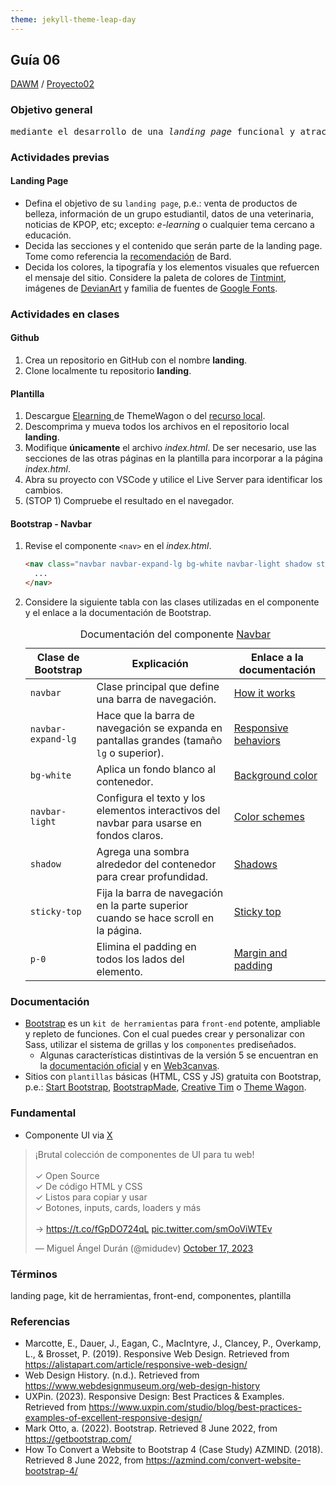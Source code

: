 ```yaml
---
theme: jekyll-theme-leap-day
---
```


## Guía 06

[DAWM](/DAWM/) / [Proyecto02](/DAWM/proyectos/2024/proyecto02)

<link href="styles/mystyle.css" rel="stylesheet" />

### Objetivo general

<pre class="purpose">
mediante el desarrollo de una <i>landing page</i> funcional y atractiva utilizando una plantilla de Bootstrap.
</pre>

### Actividades previas

#### Landing Page

* Defina el objetivo de su  `landing page`, p.e.: venta de productos de belleza, información de un grupo estudiantil, datos de una veterinaria, noticias de KPOP, etc; excepto: _e-learning_ o cualquier tema cercano a educación.
* Decida las secciones y el contenido que serán parte de la landing page. Tome como referencia la [recomendación](bard/guia06-bard02.pdf) de Bard.
* Decida los colores, la tipografía y los elementos visuales que refuercen el mensaje del sitio. Considere la paleta de colores de [Tintmint](https://tintmint.net/), imágenes de [DevianArt](http://www.deviantart.com) y familia de fuentes de [Google Fonts](https://fonts.google.com/).
  
### Actividades en clases

#### Github

1. Crea un repositorio en GitHub con el nombre **landing**.
2. Clone localmente tu repositorio **landing**.

#### Plantilla

1. Descargue [Elearning ](https://themewagon.com/themes/elearning-free-bootstrap-5-css3-education-website-template/) de ThemeWagon o del [recurso local](recursos/elearning-1.0.0.zip).
2. Descomprima y mueva todos los archivos en el repositorio local **landing**. 
3. Modifique **únicamente** el archivo _index.html_. De ser necesario, use las secciones de las otras páginas en la plantilla para incorporar a la página _index.html_.
4. Abra su proyecto con VSCode y utilice el Live Server para identificar los cambios. 
5. (STOP 1) Compruebe el resultado en el navegador.

#### Bootstrap - Navbar

1. Revise el componente `<nav>` en el _index.html_.
    
    ```html
    <nav class="navbar navbar-expand-lg bg-white navbar-light shadow sticky-top p-0">
      ...
    </nav>
    ```

2. Considere la siguiente tabla con las clases utilizadas en el componente y el enlace a la documentación de Bootstrap.

    <table>
        <caption>Documentación del componente <a href="https://getbootstrap.com/docs/5.3/components/navbar/">Navbar</a></caption>
        <thead>
            <tr>
                <th>Clase de Bootstrap</th>
                <th>Explicación</th>
                <th>Enlace a la documentación</th>
            </tr>
        </thead>
        <tbody>
            <tr>
                <td><code>navbar</code></td>
                <td>Clase principal que define una barra de navegación.</td>
                <td><a href="https://getbootstrap.com/docs/5.0/components/navbar/#how-it-works">How it works</a></td>
            </tr>
            <tr>
                <td><code>navbar-expand-lg</code></td>
                <td>Hace que la barra de navegación se expanda en pantallas grandes (tamaño <code>lg</code> o superior).</td>
                <td><a href="https://getbootstrap.com/docs/5.0/components/navbar/#responsive-behaviors">Responsive behaviors</a></td>
            </tr>
            <tr>
                <td><code>bg-white</code></td>
                <td>Aplica un fondo blanco al contenedor.</td>
                <td><a href="https://getbootstrap.com/docs/5.0/utilities/background/#background-color">Background color</a></td>
            </tr>
            <tr>
                <td><code>navbar-light</code></td>
                <td>Configura el texto y los elementos interactivos del navbar para usarse en fondos claros.</td>
                <td><a href="https://getbootstrap.com/docs/5.0/components/navbar/#color-schemes">Color schemes</a></td>
            </tr>
            <tr>
                <td><code>shadow</code></td>
                <td>Agrega una sombra alrededor del contenedor para crear profundidad.</td>
                <td><a href="https://getbootstrap.com/docs/5.0/utilities/shadows/">Shadows</a></td>
            </tr>
            <tr>
                <td><code>sticky-top</code></td>
                <td>Fija la barra de navegación en la parte superior cuando se hace scroll en la página.</td>
                <td><a href="https://getbootstrap.com/docs/5.0/helpers/position/#sticky-top">Sticky top</a></td>
            </tr>
            <tr>
                <td><code>p-0</code></td>
                <td>Elimina el padding en todos los lados del elemento.</td>
                <td><a href="https://getbootstrap.com/docs/5.0/utilities/spacing/#margin-and-padding">Margin and padding</a></td>
            </tr>
        </tbody>
    </table>



### Documentación
 
* [Bootstrap](https://getbootstrap.com/) es un `kit de herramientas` para `front-end` potente, ampliable y repleto de funciones. Con el cual puedes crear y personalizar con Sass, utilizar el sistema de grillas y los `componentes` prediseñados.
  - Algunas características distintivas de la versión 5 se encuentran en la [documentación oficial](https://getbootstrap.com/docs/5.0/migration/) y en [Web3canvas](https://web3canvas.com/convert-bootstrap-4-to-5-migration-guide/).
* Sitios con `plantillas` básicas (HTML, CSS y JS) gratuita con Bootstrap, p.e.: [Start Bootstrap](https://startbootstrap.com/?showAngular=false&showVue=false&showPro=false), [BootstrapMade](https://bootstrapmade.com/), [Creative Tim](https://www.creative-tim.com/bootstrap-themes/free) o [Theme Wagon](https://themewagon.com/theme-price/free/).


### Fundamental

* Componente UI via [X](https://twitter.com/midudev/status/1714277206149796295)

<blockquote class="twitter-tweet"><p lang="es" dir="ltr">¡Brutal colección de componentes de UI para tu web!<br><br>✓ Open Source<br>✓ De código HTML y CSS<br>✓ Listos para copiar y usar<br>✓ Botones, inputs, cards, loaders y más<br><br>→ <a href="https://t.co/fGpDO724qL">https://t.co/fGpDO724qL</a> <a href="https://t.co/smOoViWTEv">pic.twitter.com/smOoViWTEv</a></p>&mdash; Miguel Ángel Durán (@midudev) <a href="https://twitter.com/midudev/status/1714277206149796295?ref_src=twsrc%5Etfw">October 17, 2023</a></blockquote> <script async src="https://platform.twitter.com/widgets.js" charset="utf-8"></script>

### Términos

landing page, kit de herramientas, front-end, componentes, plantilla

### Referencias

* Marcotte, E., Dauer, J., Eagan, C., MacIntyre, J., Clancey, P., Overkamp, L., & Brosset, P. (2019). Responsive Web Design. Retrieved from https://alistapart.com/article/responsive-web-design/
* Web Design History. (n.d.). Retrieved from https://www.webdesignmuseum.org/web-design-history
* UXPin. (2023). Responsive Design: Best Practices & Examples. Retrieved from https://www.uxpin.com/studio/blog/best-practices-examples-of-excellent-responsive-design/
* Mark Otto, a. (2022). Bootstrap. Retrieved 8 June 2022, from https://getbootstrap.com/
* How To Convert a Website to Bootstrap 4 (Case Study) AZMIND. (2018). Retrieved 8 June 2022, from https://azmind.com/convert-website-bootstrap-4/